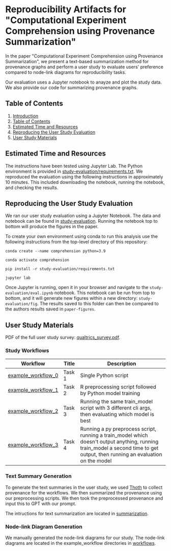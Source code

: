 # Reproducibility Artifacts for "Computational Experiment Comprehension using Provenance Summarization"

In the paper "Computational Experiment Comprehension using Provenance Summarization", we present a text-based summarization method for provenance graphs and perform a user study to evaluate users' preference compared to node-link diagrams for reproducibility tasks.

Our evaluation uses a Jupyter notebook to anayze and plot the study data.
We also provide our code for summarizing provenance graphs.

## Table of Contents
1. [Introduction](https://github.com/nboufford/prov-comprehension-artifacts/tree/main?tab=readme-ov-file#reproducibility-artifacts-for-the-case-for-comprehension-via-provenance)
2. [Table of Contents](https://github.com/nboufford/prov-comprehension-artifacts/tree/main?tab=readme-ov-file#table-of-contents)
3. [Estimated Time and Resources](https://github.com/nboufford/prov-comprehension-artifacts/tree/main?tab=readme-ov-file#estimated-time-and-resources)
4. [Reproducing the User Study Evaluation](https://github.com/nboufford/prov-comprehension-artifacts/tree/main?tab=readme-ov-file#reproducing-the-user-study-evaluation)
5. [User Study Materials](https://github.com/nboufford/prov-comprehension-artifacts/tree/main?tab=readme-ov-file#user-study-materials)

## Estimated Time and Resources

The instructions have been tested using Jupyter Lab. The Python environment is provided in [study-evaluation/requirements.txt](https://github.com/nboufford/prov-comprehension-artifacts/tree/main/study-evaluation/requirements.txt). 
We reproduced the evaluation using the following instructions in approximately 10 minutes. This included downloading the notebook, running the notebook, and checking the results.

## Reproducing the User Study Evaluation
We ran our user study evaluation using a Jupyter Notebook. The data and notebook can be found in [study-evaluation](https://github.com/nboufford/prov-comprehension-artifacts/tree/main/study-evaluation). Running the notebook top to bottom will produce the figures in the paper. 

To create your own environment using conda to run this analysis use the following instructions from the top-level directory of this repository:

```{bash}
conda create --name comprehension python=3.9

conda activate comprehension

pip install -r study-evaluation/requirements.txt

jupyter lab
```

Once Jupyter is running, open it in your browser and navigate to the `study-evaluation/eval.ipynb` notebook. This notebook can be run from top to bottom, and it will generate new figures within a new directory: `study-evaluation/fig`. The results saved to this folder can then be compared to the authors results saved in `paper-figures`. 

## User Study Materials

PDF of the full user study survey: [qualtrics_survey.pdf](https://github.com/nboufford/prov-comprehension-artifacts/blob/main/qualtrics_survey.pdf).

### Study Workflows
| Workflow | Title |  Description | 
|---|--|---|
| [example_workflow_0](https://github.com/nboufford/prov-comprehension-artifacts/tree/main/workflows/example_workflow_0)  | Task 1 | Single Python script |  
| [example_workflow_1](https://github.com/nboufford/prov-comprehension-artifacts/tree/main/workflows/example_workflow_1)  | Task 2 | R preprocessing script followed by Python model training |   
| [example_workflow_2](https://github.com/nboufford/prov-comprehension-artifacts/tree/main/workflows/example_workflow_2)  | Task 3 | Running the same train_model script with 3 different cli args, then evaluating which model is best |
| [example_workflow_3](https://github.com/nboufford/prov-comprehension-artifacts/tree/main/workflows/example_workflow_3)  | Task 4 | Running a py preprocess script, running a train_model which doesn't output anything, running train_model a second time to get output, then running an evaluation on the model |

### Text Summary Generation
To generate the text summaries in the user study, we used [Thoth](https://github.com/ubc-systopia/thoth) to collect provenance for the workflows.
We then summarized the provenance using our preprocessing scripts.
We then took the preprocessed provenance and input this to GPT with our prompt.

The intructions for text summarization are located in [summarization](https://github.com/nboufford/prov-comprehension-artifacts/tree/main/summarization).

### Node-link Diagram Generation

We manually generated the node-link diagrams for our study. The node-link diagrams are located in the example_workflow directories in [workflows](https://github.com/nboufford/prov-comprehension-artifacts/tree/main/workflows).

